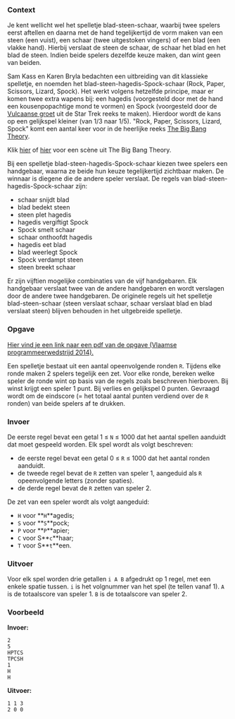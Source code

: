 ### Context

Je kent wellicht wel het spelletje blad-steen-schaar, waarbij twee spelers eerst aftellen en daarna met de hand tegelijkertijd de vorm maken van een steen (een vuist), een schaar (twee uitgestoken vingers) of een blad (een vlakke hand). Hierbij verslaat de steen de schaar, de schaar het blad en het blad de steen. Indien beide spelers dezelfde keuze maken, dan wint geen van beiden.

Sam Kass en Karen Bryla bedachten een uitbreiding van dit klassieke spelletje, en noemden het blad-steen-hagedis-Spock-schaar (Rock, Paper, Scissors, Lizard, Spock). Het werkt volgens hetzelfde principe, maar er komen twee extra wapens bij: een hagedis (voorgesteld door met de hand een kousenpopachtige mond te vormen) en Spock (voorgesteld door de [Vulcaanse groet](http://nl.wikipedia.org/wiki/Vulcaanse_groet) uit de Star Trek reeks te maken). Hierdoor wordt de kans op een gelijkspel kleiner (van 1/3 naar 1/5). "Rock, Paper, Scissors, Lizard, Spock" komt een aantal keer voor in de heerlijke reeks [The Big Bang Theory](http://nl.wikipedia.org/wiki/The_Big_Bang_Theory_%28televisieserie%29).

Klik [hier](https://www.youtube.com/watch?v=iSHPVCBsnLw) of [hier](https://www.youtube.com/watch?v=x5Q6-wMx-K8) voor een scène uit The Big Bang Theory.

Bij een spelletje blad-steen-hagedis-Spock-schaar kiezen twee spelers een handgebaar, waarna ze beide hun keuze tegelijkertijd zichtbaar maken. De winnaar is diegene die de andere speler verslaat. De regels van blad-steen-hagedis-Spock-schaar zijn:

* schaar snijdt blad
* blad bedekt steen
* steen plet hagedis
* hagedis vergiftigt Spock
* Spock smelt schaar
* schaar onthoofdt hagedis
* hagedis eet blad
* blad weerlegt Spock
* Spock verdampt steen
* steen breekt schaar

Er zijn vijftien mogelijke combinaties van de vijf handgebaren. Elk handgebaar verslaat twee van de andere handgebaren en wordt verslagen door de andere twee handgebaren. De originele regels uit het spelletje blad-steen-schaar (steen verslaat schaar, schaar verslaat blad en blad verslaat steen) blijven behouden in het uitgebreide spelletje.

### Opgave

[Hier vind je een link naar een pdf van de opgave (Vlaamse  programmeerwedstrijd 2014).](https://github.com/vlaamseprogrammeerwedstrijd/opgaves/blob/master/2014/cat1/spock/spock.pdf)

Een spelletje bestaat uit een aantal opeenvolgende ronden `R`. Tijdens elke ronde maken 2 spelers tegelijk een zet. Voor elke ronde, bereken welke speler de ronde wint op basis van de regels zoals beschreven hierboven. Bij winst krijgt een speler 1 punt. Bij verlies en gelijkspel 0 punten. Gevraagd wordt om de eindscore (= het totaal aantal punten verdiend over de `R` ronden) van beide spelers af te drukken.

### Invoer

De eerste regel bevat een getal 1 ≤ `N` ≤ 1000 dat het aantal spellen aanduidt dat moet gespeeld worden. Elk spel wordt als volgt beschreven:
* de eerste regel bevat een getal 0 ≤ `R` ≤ 1000 dat het aantal ronden aanduidt.
* de tweede regel bevat de `R` zetten van speler 1, aangeduid als `R` opeenvolgende letters (zonder spaties).
* de derde regel bevat de `R` zetten van speler 2.

De zet van een speler wordt als volgt aangeduid:
* `H` voor **`H`**agedis;
* `S` voor **`S`**pock;
* `P` voor **`P`**apier;
* `C` voor S**`c`**haar;
* `T` voor S**`t`**een.

### Uitvoer
Voor elk spel worden drie getallen `i A B` afgedrukt op 1 regel, met een enkele spatie tussen. `i` is het volgnummer van het spel (te tellen vanaf 1). `A` is de totaalscore van speler 1. `B` is de totaalscore van speler 2.

### Voorbeeld
**Invoer:**

    2
    5
    HPTCS
    TPCSH
    1
    H
    H   

**Uitvoer:**

    1 1 3
    2 0 0
